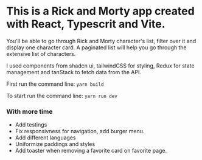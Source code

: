 # This is a Rick and Morty app created with React, Typescrit and Vite.

You'll be able to go through Rick and Morty character's list, filter over it and display one character card.
A paginated list will help you go through the extensive list of characters.

I used components from shadcn ui, tailwindCSS for styling, Redux for state management and tanStack to fetch data from the API.

First run the command line:
`yarn build`

To start run the command line:
`yarn run dev`

### With more time
- Add testings
- Fix responsivness for navigation, add burger menu.
- Add different languages
- Uniformize paddings and styles
- Add toaster when removing a favorite card on favorite page.
